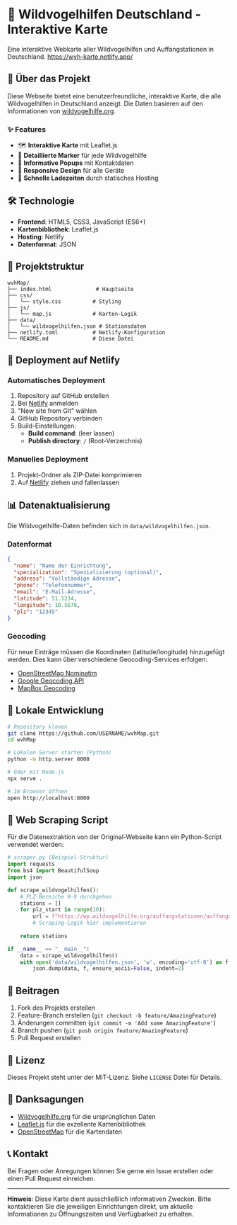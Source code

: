 # 🦅 Wildvogelhilfen Deutschland - Interaktive Karte

Eine interaktive Webkarte aller Wildvogelhilfen und Auffangstationen in Deutschland.
https://wvh-karte.netlify.app/

## 🎯 Über das Projekt

Diese Webseite bietet eine benutzerfreundliche, interaktive Karte, die alle Wildvogelhilfen in Deutschland anzeigt. Die Daten basieren auf den Informationen von [wildvogelhilfe.org](https://wp.wildvogelhilfe.org/auffangstationen/karte-der-auffangstationen/).

### ✨ Features

- 🗺️ **Interaktive Karte** mit Leaflet.js
- 📍 **Detaillierte Marker** für jede Wildvogelhilfe
- 💬 **Informative Popups** mit Kontaktdaten
- 🎨 **Responsive Design** für alle Geräte
- 🚀 **Schnelle Ladezeiten** durch statisches Hosting

## 🛠️ Technologie

- **Frontend**: HTML5, CSS3, JavaScript (ES6+)
- **Kartenbibliothek**: Leaflet.js
- **Hosting**: Netlify
- **Datenformat**: JSON

## 📁 Projektstruktur

```
wvhMap/
├── index.html              # Hauptseite
├── css/
│   └── style.css          # Styling
├── js/
│   └── map.js             # Karten-Logik
├── data/
│   └── wildvogelhilfen.json # Stationsdaten
├── netlify.toml           # Netlify-Konfiguration
└── README.md              # Diese Datei
```

## 🚀 Deployment auf Netlify

### Automatisches Deployment

1. Repository auf GitHub erstellen
2. Bei [Netlify](https://netlify.app) anmelden
3. "New site from Git" wählen
4. GitHub Repository verbinden
5. Build-Einstellungen:
   - **Build command**: (leer lassen)
   - **Publish directory**: `/` (Root-Verzeichnis)

### Manuelles Deployment

1. Projekt-Ordner als ZIP-Datei komprimieren
2. Auf [Netlify](https://netlify.app) ziehen und fallenlassen

## 📊 Datenaktualisierung

Die Wildvogelhilfe-Daten befinden sich in `data/wildvogelhilfen.json`. 

### Datenformat

```json
{
  "name": "Name der Einrichtung",
  "specialization": "Spezialisierung (optional)",
  "address": "Vollständige Adresse",
  "phone": "Telefonnummer",
  "email": "E-Mail-Adresse",
  "latitude": 51.1234,
  "longitude": 10.5678,
  "plz": "12345"
}
```

### Geocoding

Für neue Einträge müssen die Koordinaten (latitude/longitude) hinzugefügt werden. 
Dies kann über verschiedene Geocoding-Services erfolgen:

- [OpenStreetMap Nominatim](https://nominatim.openstreetmap.org/)
- [Google Geocoding API](https://developers.google.com/maps/documentation/geocoding)
- [MapBox Geocoding](https://docs.mapbox.com/api/search/geocoding/)

## 🔧 Lokale Entwicklung

```bash
# Repository klonen
git clone https://github.com/USERNAME/wvhMap.git
cd wvhMap

# Lokalen Server starten (Python)
python -m http.server 8000

# Oder mit Node.js
npx serve .

# Im Browser öffnen
open http://localhost:8000
```

## 📝 Web Scraping Script

Für die Datenextraktion von der Original-Webseite kann ein Python-Script verwendet werden:

```python
# scraper.py (Beispiel-Struktur)
import requests
from bs4 import BeautifulSoup
import json

def scrape_wildvogelhilfen():
    # PLZ-Bereiche 0-9 durchgehen
    stations = []
    for plz_start in range(10):
        url = f"https://wp.wildvogelhilfe.org/auffangstationen/auffangstationen-plz-gebiet-{plz_start}/"
        # Scraping-Logik hier implementieren
        
    return stations

if __name__ == "__main__":
    data = scrape_wildvogelhilfen()
    with open('data/wildvogelhilfen.json', 'w', encoding='utf-8') as f:
        json.dump(data, f, ensure_ascii=False, indent=2)
```

## 🤝 Beitragen

1. Fork des Projekts erstellen
2. Feature-Branch erstellen (`git checkout -b feature/AmazingFeature`)
3. Änderungen committen (`git commit -m 'Add some AmazingFeature'`)
4. Branch pushen (`git push origin feature/AmazingFeature`)
5. Pull Request erstellen

## 📄 Lizenz

Dieses Projekt steht unter der MIT-Lizenz. Siehe `LICENSE` Datei für Details.

## 🙏 Danksagungen

- [Wildvogelhilfe.org](https://wp.wildvogelhilfe.org/) für die ursprünglichen Daten
- [Leaflet.js](https://leafletjs.com/) für die exzellente Kartenbibliothek
- [OpenStreetMap](https://www.openstreetmap.org/) für die Kartendaten

## 📞 Kontakt

Bei Fragen oder Anregungen können Sie gerne ein Issue erstellen oder einen Pull Request einreichen.

---

**Hinweis**: Diese Karte dient ausschließlich informativen Zwecken. Bitte kontaktieren Sie die jeweiligen Einrichtungen direkt, um aktuelle Informationen zu Öffnungszeiten und Verfügbarkeit zu erhalten.
